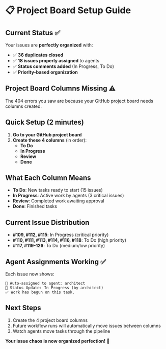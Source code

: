 # 📋 Project Board Setup Guide

## Current Status ✅
Your issues are **perfectly organized** with:
- ✅ **36 duplicates closed** 
- ✅ **18 issues properly assigned** to agents
- ✅ **Status comments added** (In Progress, To Do)
- ✅ **Priority-based organization**

## Project Board Columns Missing ⚠️
The 404 errors you saw are because your GitHub project board needs columns created.

## Quick Setup (2 minutes)
1. **Go to your GitHub project board**
2. **Create these 4 columns** (in order):
   - **To Do** 
   - **In Progress**
   - **Review** 
   - **Done**

## What Each Column Means
- **To Do**: New tasks ready to start (15 issues)
- **In Progress**: Active work by agents (3 critical issues)
- **Review**: Completed work awaiting approval  
- **Done**: Finished tasks

## Current Issue Distribution
- **#109, #112, #115**: In Progress (critical priority)
- **#110, #111, #113, #114, #116, #118**: To Do (high priority)
- **#117, #119-126**: To Do (medium/low priority)

## Agent Assignments Working ✅
Each issue now shows:
```
🤖 Auto-assigned to agent: architect
🔄 Status Update: In Progress (by architect)
✅ Work has begun on this task.
```

## Next Steps
1. Create the 4 project board columns
2. Future workflow runs will automatically move issues between columns
3. Watch agents move tasks through the pipeline

**Your issue chaos is now organized perfection!** 🎉